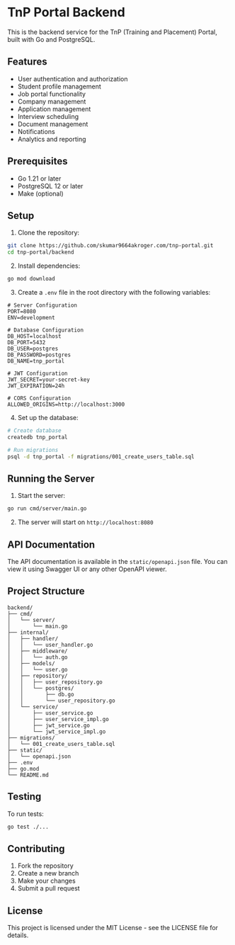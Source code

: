 # TnP Portal Backend

This is the backend service for the TnP (Training and Placement) Portal, built with Go and PostgreSQL.

## Features

- User authentication and authorization
- Student profile management
- Job portal functionality
- Company management
- Application management
- Interview scheduling
- Document management
- Notifications
- Analytics and reporting

## Prerequisites

- Go 1.21 or later
- PostgreSQL 12 or later
- Make (optional)

## Setup

1. Clone the repository:
```bash
git clone https://github.com/skumar9664akroger.com/tnp-portal.git
cd tnp-portal/backend
```

2. Install dependencies:
```bash
go mod download
```

3. Create a `.env` file in the root directory with the following variables:
```env
# Server Configuration
PORT=8080
ENV=development

# Database Configuration
DB_HOST=localhost
DB_PORT=5432
DB_USER=postgres
DB_PASSWORD=postgres
DB_NAME=tnp_portal

# JWT Configuration
JWT_SECRET=your-secret-key
JWT_EXPIRATION=24h

# CORS Configuration
ALLOWED_ORIGINS=http://localhost:3000
```

4. Set up the database:
```bash
# Create database
createdb tnp_portal

# Run migrations
psql -d tnp_portal -f migrations/001_create_users_table.sql
```

## Running the Server

1. Start the server:
```bash
go run cmd/server/main.go
```

2. The server will start on `http://localhost:8080`

## API Documentation

The API documentation is available in the `static/openapi.json` file. You can view it using Swagger UI or any other OpenAPI viewer.

## Project Structure

```
backend/
├── cmd/
│   └── server/
│       └── main.go
├── internal/
│   ├── handler/
│   │   └── user_handler.go
│   ├── middleware/
│   │   └── auth.go
│   ├── models/
│   │   └── user.go
│   ├── repository/
│   │   ├── user_repository.go
│   │   └── postgres/
│   │       ├── db.go
│   │       └── user_repository.go
│   └── service/
│       ├── user_service.go
│       ├── user_service_impl.go
│       ├── jwt_service.go
│       └── jwt_service_impl.go
├── migrations/
│   └── 001_create_users_table.sql
├── static/
│   └── openapi.json
├── .env
├── go.mod
└── README.md
```

## Testing

To run tests:
```bash
go test ./...
```

## Contributing

1. Fork the repository
2. Create a new branch
3. Make your changes
4. Submit a pull request

## License

This project is licensed under the MIT License - see the LICENSE file for details.
